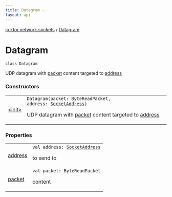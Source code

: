 ```yaml
---
title: Datagram - 
layout: api
---
```


<div class='api-docs-breadcrumbs'><a href="../index.html">io.ktor.network.sockets</a> / <a href="./index.html">Datagram</a></div>

# Datagram

<div class="signature"><code><span class="keyword">class </span><span class="identifier">Datagram</span></code></div>

UDP datagram with <a href="packet.html">packet</a> content targeted to <a href="address.html">address</a>

### Constructors

<table class="api-docs-table">
<tbody>
<tr>
<td markdown="1">

<a href="-init-.html">&lt;init&gt;</a>


</td>
<td markdown="1">
<div class="signature"><code><span class="identifier">Datagram</span><span class="symbol">(</span><span class="parameterName" id="io.ktor.network.sockets.Datagram$<init>(kotlinx.io.core.ByteReadPacket, java.net.SocketAddress)/packet">packet</span><span class="symbol">:</span>&nbsp;<span class="identifier">ByteReadPacket</span><span class="symbol">, </span><span class="parameterName" id="io.ktor.network.sockets.Datagram$<init>(kotlinx.io.core.ByteReadPacket, java.net.SocketAddress)/address">address</span><span class="symbol">:</span>&nbsp;<a href="http://docs.oracle.com/javase/6/docs/api/java/net/SocketAddress.html"><span class="identifier">SocketAddress</span></a><span class="symbol">)</span></code></div>

UDP datagram with <a href="-init-.html#io.ktor.network.sockets.Datagram$<init>(kotlinx.io.core.ByteReadPacket, java.net.SocketAddress)/packet">packet</a> content targeted to <a href="-init-.html#io.ktor.network.sockets.Datagram$<init>(kotlinx.io.core.ByteReadPacket, java.net.SocketAddress)/address">address</a>


</td>
</tr>
</tbody>
</table>

### Properties

<table class="api-docs-table">
<tbody>
<tr>
<td markdown="1">

<a href="address.html">address</a>


</td>
<td markdown="1">
<div class="signature"><code><span class="keyword">val </span><span class="identifier">address</span><span class="symbol">: </span><a href="http://docs.oracle.com/javase/6/docs/api/java/net/SocketAddress.html"><span class="identifier">SocketAddress</span></a></code></div>

to send to


</td>
</tr>
<tr>
<td markdown="1">

<a href="packet.html">packet</a>


</td>
<td markdown="1">
<div class="signature"><code><span class="keyword">val </span><span class="identifier">packet</span><span class="symbol">: </span><span class="identifier">ByteReadPacket</span></code></div>

content


</td>
</tr>
</tbody>
</table>
